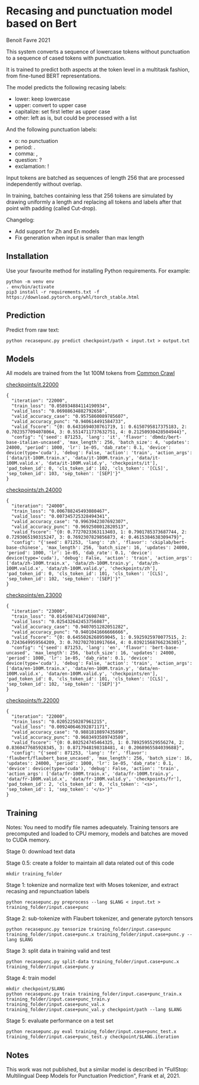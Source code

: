 Recasing and punctuation model based on Bert
============================================
Benoit Favre 2021


This system converts a sequence of lowercase tokens without punctuation to a sequence of cased tokens with punctuation.

It is trained to predict both aspects at the token level in a multitask fashion, from fine-tuned BERT representations.

The model predicts the following recasing labels:
- lower: keep lowercase
- upper: convert to upper case
- capitalize: set first letter as upper case
- other: left as is, but could be processed with a list

And the following punctuation labels:
- o: no punctuation
- period: .
- comma: ,
- question: ?
- exclamation: !

Input tokens are batched as sequences of length 256 that are processed independently without overlap.

In training, batches containing less that 256 tokens are simulated by drawing
uniformly a length and replacing all tokens and labels after that point with
padding (called Cut-drop).

Changelog:
* Add support for Zh and En models
* Fix generation when input is smaller than max length

Installation
------------

Use your favourite method for installing Python requirements. For example:
```
python -m venv env
. env/bin/activate
pip3 install -r requirements.txt -f https://download.pytorch.org/whl/torch_stable.html
```


Prediction
----------

Predict from raw text:
```
python recasepunc.py predict checkpoint/path < input.txt > output.txt
```


Models
------

All models are trained from the 1st 100M tokens from [Common Crawl](http://data.statmt.org/cc-100/)

[checkpoints/it.22000](https://github.com/CoffeePerry/recasepunc/releases/download/v0.1.0/it.22000)
```
{
  "iteration": "22000",
  "train_loss": "0.058934884114190934",
  "valid_loss": "0.06988634882792658",
  "valid_accuracy_case": "0.9575860089785607",
  "valid_accuracy_punc": "0.940614491584733",
  "valid_fscore": "{0: 0.6431694030761719, 1: 0.6150795817375183, 2: 0.7023577094078064, 3: 0.5514711737632751, 4: 0.21250930428504944}",
  "config": "{'seed': 871253, 'lang': 'it', 'flavor': 'dbmdz/bert-base-italian-uncased', 'max_length': 256, 'batch_size': 4, 'updates': 24000, 'period': 1000, 'lr': 1e-05, 'dab_rate': 0.1, 'device': device(type='cuda'), 'debug': False, 'action': 'train', 'action_args': ['data/it-100M.train.x', 'data/it-100M.train.y', 'data/it-100M.valid.x', 'data/it-100M.valid.y', 'checkpoints/it'], 'pad_token_id': 0, 'cls_token_id': 102, 'cls_token': '[CLS]', 'sep_token_id': 103, 'sep_token': '[SEP]'}"
}
```

[checkpoints/zh.24000](https://github.com/benob/recasepunc/releases/download/0.3/zh.24000)
```
{
  "iteration": "24000",
  "train_loss": "0.006788245493080467",
  "valid_loss": "0.007345725328494341",
  "valid_accuracy_case": "0.9963942307692307",
  "valid_accuracy_punc": "0.9692508012820513",
  "valid_fscore": "{0: 0.7727023363113403, 1: 0.7901785373687744, 2: 0.7293065190315247, 3: 0.7692307829856873, 4: 0.4615384638309479}",
  "config": "{'seed': 871253, 'lang': 'zh', 'flavor': 'ckiplab/bert-base-chinese', 'max_length': 256, 'batch_size': 16, 'updates': 24000, 'period': 1000, 'lr': 1e-05, 'dab_rate': 0.1, 'device': device(type='cuda'), 'debug': False, 'action': 'train', 'action_args': ['data/zh-100M.train.x', 'data/zh-100M.train.y', 'data/zh-100M.valid.x', 'data/zh-100M.valid.y', 'checkpoints/zh'], 'pad_token_id': 0, 'cls_token_id': 101, 'cls_token': '[CLS]', 'sep_token_id': 102, 'sep_token': '[SEP]'}"
}
```

[checkpoints/en.23000](https://github.com/benob/recasepunc/releases/download/0.3/en.23000)
```
{
  "iteration": "23000",
  "train_loss": "0.014598741472698748",
  "valid_loss": "0.025432642453756087",
  "valid_accuracy_case": "0.9407051282051282",
  "valid_accuracy_punc": "0.9401041666666666",
  "valid_fscore": "{0: 0.6455026268959045, 1: 0.5925925970077515, 2: 0.7243649959564209, 3: 0.7027027010917664, 4: 0.03921568766236305}",                                                    
  "config": "{'seed': 871253, 'lang': 'en', 'flavor': 'bert-base-uncased', 'max_length': 256, 'batch_size': 16, 'updates': 24000, 'period': 1000, 'lr': 1e-05, 'dab_rate': 0.1, 'device': device(type='cuda'), 'debug': False, 'action': 'train', 'action_args': ['data/en-100M.train.x', 'data/en-100M.train.y', 'data/en-100M.valid.x', 'data/en-100M.valid.y', 'checkpoints/en'], 'pad_token_id': 0, 'cls_token_id': 101, 'cls_token': '[CLS]', 'sep_token_id': 102, 'sep_token': '[SEP]'}"                                                                                           
}
```

[checkpoints/fr.22000](https://github.com/benob/recasepunc/releases/download/0.3/fr.22000)
```
{
  "iteration": "22000",
  "train_loss": "0.02052250287961215",
  "valid_loss": "0.009240646392871171",
  "valid_accuracy_case": "0.9881810897435898",
  "valid_accuracy_punc": "0.9683493589743589",
  "valid_fscore": "{0: 0.802524745464325, 1: 0.7892595529556274, 2: 0.8360477685928345, 3: 0.8717948198318481, 4: 0.2068965584039688}",
  "config": "{'seed': 871253, 'lang': 'fr', 'flavor': 'flaubert/flaubert_base_uncased', 'max_length': 256, 'batch_size': 16, 'updates': 24000, 'period': 1000, 'lr': 1e-05, 'dab_rate': 0.1, 'device': device(type='cuda'), 'debug': False, 'action': 'train', 'action_args': ['data/fr-100M.train.x', 'data/fr-100M.train.y', 'data/fr-100M.valid.x', 'data/fr-100M.valid.y', 'checkpoints/fr'], 'pad_token_id': 2, 'cls_token_id': 0, 'cls_token': '<s>', 'sep_token_id': 1, 'sep_token': '</s>'}"
}
```


Training 
--------

Notes: You need to modify file names adequately.  Training tensors are precomputed and loaded to CPU memory, models and batches are moved to CUDA memory.

Stage 0: download text data

Stage 0.5: create a folder to maintain all data related out of this code
```
mkdir training_folder
```

Stage 1: tokenize and normalize text with Moses tokenizer, and extract recasing and repunctuation labels
```
python recasepunc.py preprocess --lang $LANG < input.txt > training_folder/input.case+punc
```

Stage 2: sub-tokenize with Flaubert tokenizer, and generate pytorch tensors
```
python recasepunc.py tensorize training_folder/input.case+punc training_folder/input.case+punc.x training_folder/input.case+punc.y --lang $LANG
```

Stage 3: split data in training valid and test 
```
python recasepunc.py split-data training_folder/input.case+punc.x training_folder/input.case+punc.y
```

Stage 4: train model
```
mkdir checkpoint/$LANG
python recasepunc.py train training_folder/input.case+punc_train.x training_folder/input.case+punc_train.y training_folder/input.case+punc_val.x training_folder/input.case+punc_val.y checkpoint/path --lang $LANG
```

Stage 5: evaluate performance on a test set 
```
python recasepunc.py eval training_folder/input.case+punc_test.x training_folder/input.case+punc_test.y checkpoint/$LANG.iteration
```

Notes
-----

This work was not published, but a similar model is described in "FullStop: Multilingual Deep Models for Punctuation Prediction", Frank et al, 2021.
